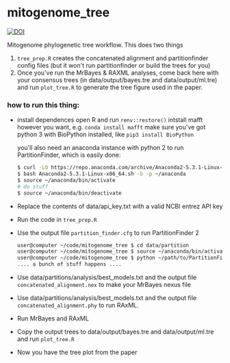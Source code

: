 # mitogenome_tree


[![DOI](https://zenodo.org/badge/499688327.svg)](https://zenodo.org/badge/latestdoi/499688327)


Mitogenome phylogenetic tree workflow. This does two things

1. `tree_prep.R` creates the concatenated alignment and partitionfinder config files (but it won't run partitionfinder or build the trees for you) 
2. Once you've run the MrBayes & RAXML analyses, come back here with your consensus trees (in data/output/bayes.tre and data/output/ml.tre) and run `plot_tree.R` to generate the tree figure used in the paper.

### how to run this thing:

* install dependences
  open R and run `renv::restore()`
  intstall mafft however you want, e.g. `conda install mafft`
  make sure you've got python 3 with BioPython installed, like `pip3 install BioPython`

  you'll also need an anaconda instance with python 2 to run PartitionFinder, which is easily done:
  ```bash
  $ curl -LO https://repo.anaconda.com/archive/Anaconda2-5.3.1-Linux-x86_64.sh
  $ bash Anaconda2-5.3.1-Linux-x86_64.sh -b -p ~/anaconda
  $ source ~/anaconda/bin/activate
  # do stuff
  $ source ~/anaconda/bin/deactivate
  ```

* Replace the contents of data/api_key.txt with a valid NCBI entrez API key

* Run the code in `tree_prep.R`

* Use the output file `partition_finder.cfg` to run PartitionFinder 2

  ```bash
  user@computer ~/code/mitogenome_tree $ cd data/partition
  user@computer ~/code/mitogenome_tree $ source ~/anaconda/bin/activate
  user@computer ~/code/mitogenome_tree $ python ~/path/to/PartitionFinder.py .
  .... a bunch of stuff happens ....
  ```

* Use data/partitions/analysis/best_models.txt and the output file `concatenated_alignment.nex` to make your MrBayes nexus file 

* Use data/partitions/analysis/best_models.txt and the output file `concatenated_alignment.phy` to run RAxML. 

* Run MrBayes and RAxML

* Copy the output trees to data/output/bayes.tre and data/output/ml.tre and run `plot_tree.R`

* Now you have the tree plot from the paper

